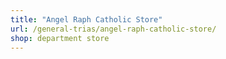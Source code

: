 ```yaml
---
title: "Angel Raph Catholic Store"
url: /general-trias/angel-raph-catholic-store/
shop: department store
---
```

